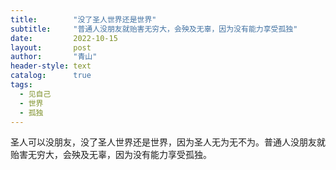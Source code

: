 ```yaml
---
title:        "没了圣人世界还是世界"
subtitle:     "普通人没朋友就贻害无穷大，会殃及无辜，因为没有能力享受孤独"
date:         2022-10-15
layout:       post
author:       "青山"
header-style: text
catalog:      true
tags:
  - 见自己
  - 世界
  - 孤独
---
```


圣人可以没朋友，没了圣人世界还是世界，因为圣人无为无不为。普通人没朋友就贻害无穷大，会殃及无辜，因为没有能力享受孤独。